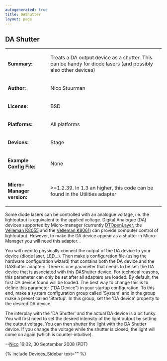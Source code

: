 ```yaml
---
autogenerated: true
title: DAShutter
layout: page
---
```


## DA Shutter

<table>
<tr>
<td markdown="1">

**Summary:**

</td>
<td markdown="1">

Treats a DA output device as a shutter. This can be handy for diode
lasers (and possibly also other devices)

</td>
</tr>
<tr>
<td markdown="1">

**Author:**

</td>
<td markdown="1">

Nico Stuurman

</td>
</tr>
<tr>
<td markdown="1">

**License:**

</td>
<td markdown="1">

BSD

</td>
</tr>
<tr>
<td markdown="1">

**Platforms:**

</td>
<td markdown="1">

All platforms

</td>
</tr>
<tr>
<td markdown="1">

**Devices:**

</td>
<td markdown="1">

Stage

</td>
</tr>
<tr>
<td markdown="1">

**Example Config File:**

</td>
<td markdown="1">

None

</td>
</tr>
<tr>
<td markdown="1">

**Micro-Manager version:**

</td>
<td markdown="1">

&gt;=1.2.39. In 1.3 an higher, this code can be found in the Utilities
adapter

</td>
</tr>
</table>

Some diode lasers can be controlled with an analogue voltage, i.e. the
lightoutput is equivalent to the applied voltage. Digital Analogue (DA)
devices supported by Micro-manager (currently
[DTOpenLayer](DTOpenLayer "wikilink"), the [Velleman
K8055](Velleman_K8055 "wikilink") and the [Velleman
K8061](Velleman_K8061 "wikilink")) can provide computer control of
lightoutput. However, to make the DA device appear as a shutter in
Micro-Manager you will need this adapter. .

You will need to physically connect the output of the DA device to your
device (diode laser, LED...). Then make a configuration file (using the
hardware configuration wizard) that contains both the DA device and the
DAShutter adapters. There is one parameter that needs to be set: the DA
device that is associated with this DAShutter device. For technical
reasons, this parameter can only be set after all adapters are loaded.
By default, the first DA device found will be loaded. The best way to
change this is to define this parameter ("DA Device") in your startup
configuration. To this end, make a system configuration group called
'System' and in the group make a preset called 'Startup'. In this group,
set the 'DA device' property to the desired DA device.

The interplay with the 'DA Shutter' and the actual DA device is a bit
funky. You will first need to set the desired intensity of the light
output by setting the output voltage. You can then shutter the light
with the DA Shutter device. If you change the voltage while the shutter
is closed, the light will come on again (which is counter-intuitive).

--[Nico](User:Nico "wikilink") 16:02, 30 September 2008 (PDT)

{% include Devices_Sidebar text="" %}
